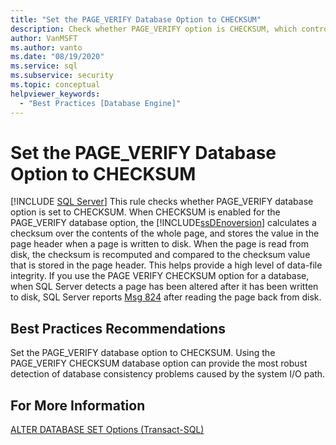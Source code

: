```yaml
---
title: "Set the PAGE_VERIFY Database Option to CHECKSUM"
description: Check whether PAGE_VERIFY option is CHECKSUM, which controls whether the SQL Server Database Engine calculates a checksum to help provide data-file integrity.
author: VanMSFT
ms.author: vanto
ms.date: "08/19/2020"
ms.service: sql
ms.subservice: security
ms.topic: conceptual
helpviewer_keywords:
  - "Best Practices [Database Engine]"
---
```

# Set the PAGE_VERIFY Database Option to CHECKSUM
 [!INCLUDE [SQL Server](../../includes/applies-to-version/sqlserver.md)]
  This rule checks whether PAGE_VERIFY database option is set to CHECKSUM. When CHECKSUM is enabled for the PAGE_VERIFY database option, the [!INCLUDE[ssDEnoversion](../../includes/ssdenoversion-md.md)] calculates a checksum over the contents of the whole page, and stores the value in the page header when a page is written to disk. When the page is read from disk, the checksum is recomputed and compared to the checksum value that is stored in the page header. This helps provide a high level of data-file integrity.  If you use the PAGE VERIFY CHECKSUM option for a database, when SQL Server detects a page has been altered after it has been written to disk, SQL Server reports [Msg 824](../errors-events/mssqlserver-824-database-engine-error.md) after reading the page back from disk. 
  
## Best Practices Recommendations  
 Set the PAGE_VERIFY database option to CHECKSUM. Using the PAGE_VERIFY CHECKSUM database option can provide the most robust detection of database consistency problems caused by the system I/O path.
  
## For More Information  
 [ALTER DATABASE SET Options &#40;Transact-SQL&#41;](../../t-sql/statements/alter-database-transact-sql-set-options.md)  
  
  
